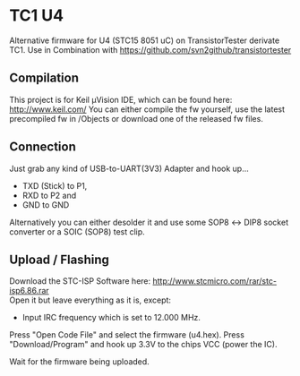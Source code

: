 # TC1 U4
Alternative firmware for U4 (STC15 8051 uC) on TransistorTester derivate TC1.
Use in Combination with https://github.com/svn2github/transistortester

## Compilation

This project is for Keil µVision IDE, which can be found here: http://www.keil.com/
You can either compile the fw yourself, use the latest precompiled fw in /Objects or download one of the released fw files.

## Connection

Just grab any kind of USB-to-UART(3V3) Adapter and hook up...
* TXD (Stick) to P1,
* RXD to P2 and
* GND to GND

Alternatively you can either desolder it and use some SOP8 ↔ DIP8 socket converter
or a SOIC (SOP8) test clip.

## Upload / Flashing

Download the STC-ISP Software here: http://www.stcmicro.com/rar/stc-isp6.86.rar  
Open it but leave everything as it is, except:
* Input IRC frequency
which is set to 12.000 MHz.

Press "Open Code File" and select the firmware (u4.hex).
Press "Download/Program" and hook up 3.3V to the chips VCC (power the IC).

Wait for the firmware being uploaded.
